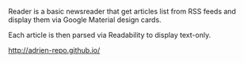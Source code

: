 
Reader is a basic newsreader that get articles list from RSS feeds and display them via Google Material design cards.

Each article is then parsed via Readability to display text-only.

http://adrien-repo.github.io/
